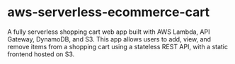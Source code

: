 # aws-serverless-ecommerce-cart
A fully serverless shopping cart web app built with AWS Lambda, API Gateway, DynamoDB, and S3. This app allows users to add, view, and remove items from a shopping cart using a stateless REST API, with a static frontend hosted on S3.
